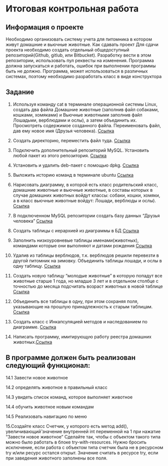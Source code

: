 # Итоговая контрольная работа

## Информация о проекте

Необходимо организовать систему учета для питомника в котором живут
домашние и вьючные животные.
Как сдавать проект
Для сдачи проекта необходимо создать отдельный общедоступный
репозиторий(Github, gitlub, или Bitbucket). Разработку вести в этом
репозитории, использовать пул реквесты на изменения. Программа должна
запускаться и работать, ошибок при выполнении программы быть не должно.
Программа, может использоваться в различных системах, поэтому необходимо
разработать класс в виде конструктора

## Задание

1. Используя команду cat в терминале операционной системы Linux, создать
   два файла Домашние животные (заполнив файл собаками, кошками,
   хомяками) и Вьючные животными заполнив файл Лошадьми, верблюдами и
   ослы), а затем объединить их. Просмотреть содержимое созданного файла.
   Переименовать файл, дав ему новое имя (Друзья человека). [Ссылка](task.md)
2. Создать директорию, переместить файл туда. [Ссылка](task.md)
3. Подключить дополнительный репозиторий MySQL. Установить любой пакет
   из этого репозитория. [Ссылка](task.md)
4. Установить и удалить deb-пакет с помощью dpkg. [Ссылка](task.md)
5. Выложить историю команд в терминале ubuntu [Ссылка](task.md)
6. Нарисовать диаграмму, в которой есть класс родительский класс, домашние
   животные и вьючные животные, в составы которых в случае домашних
   животных войдут классы: собаки, кошки, хомяки, а в класс вьючные животные
   войдут: Лошади, верблюды и ослы). [Ссылка](chart/chartAnimal.png)


7. В подключенном MySQL репозитории создать базу данных “Друзья
   человека” [Ссылка](sql/task7.sql)
8. Создать таблицы с иерархией из диаграммы в БД [Ссылка](sql/task8.sql)
9. Заполнить низкоуровневые таблицы именами(животных), командами
    которые они выполняют и датами рождения [Ссылка](sql/task9.sql)
10. Удалив из таблицы верблюдов, т.к. верблюдов решили перевезти в другой
    питомник на зимовку. Объединить таблицы лошади, и ослы в одну таблицу. [Ссылка](sql/task10.sql)
11. Создать новую таблицу “молодые животные” в которую попадут все
    животные старше 1 года, но младше 3 лет и в отдельном столбце с точностью
    до месяца подсчитать возраст животных в новой таблице [Ссылка](sql/task11.sql)
12. Объединить все таблицы в одну, при этом сохраняя поля, указывающие на
    прошлую принадлежность к старым таблицам. [Ссылка](sql/task12.sql)

13. Создать класс с Инкапсуляцией методов и наследованием по диаграмме. [Ссылка](src/main/java/Animals)

14. Написать программу, имитирующую работу реестра домашних животных.[Ссылка](src/main/java/Main.java)

## В программе должен быть реализован следующий функционал:

14.1 Завести новое животное

14.2 определять животное в правильный класс

14.3 увидеть список команд, которое выполняет животное

14.4 обучить животное новым командам

14.5 Реализовать навигацию по меню

15.Создайте класс Счетчик, у которого есть метод add(), увеличивающий̆
значение внутренней int переменной на 1 при нажатие “Завести новое
животное” Сделайте так, чтобы с объектом такого типа можно было работать в
блоке try-with-resources. Нужно бросить исключение, если работа с объектом
типа счетчик была не в ресурсном try и/или ресурс остался открыт. Значение
считать в ресурсе try, если при заведения животного заполнены все поля.
